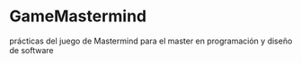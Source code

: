 # GameMastermind
prácticas del juego de Mastermind para el master en programación y diseño de software
